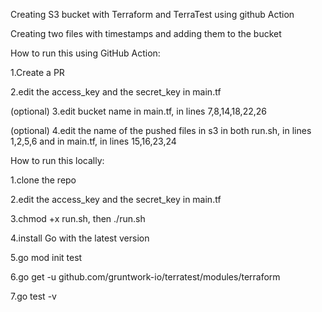 

Creating S3 bucket with Terraform and TerraTest using github Action

Creating two files with timestamps and adding them to the bucket

How to run this using GitHub Action:

1.Create a PR

2.edit the access_key and the secret_key in main.tf

(optional) 3.edit bucket name in main.tf, in lines 7,8,14,18,22,26

(optional) 4.edit the name of the pushed files in s3 in both run.sh, in lines 1,2,5,6 and in main.tf, in lines 15,16,23,24

How to run this locally:

1.clone the repo

2.edit the access_key and the secret_key in main.tf

3.chmod +x run.sh, then ./run.sh

4.install Go with the latest version 

5.go mod init test

6.go get -u github.com/gruntwork-io/terratest/modules/terraform

7.go test -v
